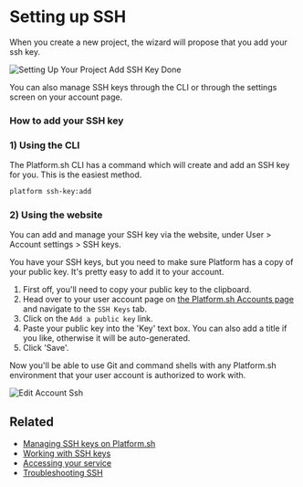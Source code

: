 # Setting up SSH

When you create a new project, the wizard will propose that you add your ssh key.

![Setting Up Your Project Add SSH Key Done](/images/03-setting-up-your-project-add-ssh-key-done.png)

You can also manage SSH keys through the CLI or through the settings screen on your account page.

### How to add your SSH key

### 1) Using the CLI

The Platform.sh CLI has a command which will create and add an SSH key for you. This is the easiest method.

```bash
platform ssh-key:add
```

### 2) Using the website

You can add and manage your SSH key via the website, under User > Account settings > SSH keys.

You have your SSH keys, but you need to make sure Platform has a copy of your public key. It's pretty easy to add it to your account.

1.  First off, you'll need to copy your public key to the clipboard.
2.  Head over to your user account page on [the Platform.sh Accounts page](https://accounts.platform.sh/user) and navigate to the `SSH Keys` tab.
3.  Click on the `Add a public key` link.
4.  Paste your public key into the 'Key' text box. You can also add a title if you like, otherwise it will be auto-generated.
5.  Click 'Save'.

Now you'll be able to use Git and command shells with any Platform.sh environment that your user account is authorized to work with.

![Edit Account Ssh](/images/edit-account-ssh.png)

## Related

* [Managing SSH keys on Platform.sh](ssh/managing-ssh-keys.md)
* [Working with SSH keys](ssh/local-ssh-keys.md)
* [Accessing your service](ssh/access.md)
* [Troubleshooting SSH](ssh/troubleshooting.md)


